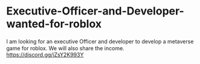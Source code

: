 # Executive-Officer-and-Developer-wanted-for-roblox
I am looking for an executive Officer and developer to develop a metaverse　game for roblox. We will also share the income. https://discord.gg/jZsY2K993Y
